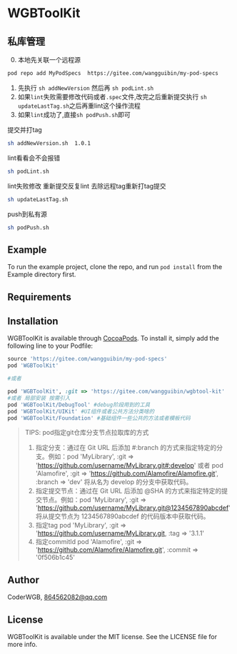 # WGBToolKit


## 私库管理

0. 本地先关联一个远程源

```bash
pod repo add MyPodSpecs  https://gitee.com/wangguibin/my-pod-specs
```

1. 先执行 `sh addNewVersion` 然后再 `sh podLint.sh`
2. 如果`lint`失败需要修改代码或者`.spec`文件,改完之后重新提交执行 `sh updateLastTag.sh`之后再重lint这个操作流程
3. 如果`lint`成功了,直接`sh podPush.sh`即可

提交并打tag
```bash
sh addNewVersion.sh  1.0.1   

```

lint看看会不会报错

```bash
sh podLint.sh
```

lint失败修改 重新提交反复lint 去除远程tag重新打tag提交

```bash
sh updateLastTag.sh
```

push到私有源

```bash
sh podPush.sh
```


## Example

To run the example project, clone the repo, and run `pod install` from the Example directory first.

## Requirements

## Installation

WGBToolKit is available through [CocoaPods](https://cocoapods.org). To install
it, simply add the following line to your Podfile:

```ruby
source 'https://gitee.com/wangguibin/my-pod-specs'
pod 'WGBToolKit'

#或者

pod 'WGBToolKit', :git => 'https://gitee.com/wangguibin/wgbtool-kit' 
#或者 局部安装 按需引入
pod 'WGBToolKit/DebugTool' #debug阶段用到的工具
pod 'WGBToolKit/UIKit' #UI组件或者公共方法分类啥的
pod 'WGBToolKit/Foundation' #基础组件一些公共的方法或者模板代码

```
> TIPS: pod指定git仓库分支节点拉取库的方式
> 1. 指定分支：通过在 Git URL 后添加 #:branch 的方式来指定特定的分支。例如：pod 'MyLibrary', :git => 'https://github.com/username/MyLibrary.git#:develop'  或者 pod 'Alamofire', :git => 'https://github.com/Alamofire/Alamofire.git', :branch => 'dev'   将从名为 develop 的分支中获取代码。
> 2. 指定提交节点：通过在 Git URL 后添加 @SHA 的方式来指定特定的提交节点。例如：pod 'MyLibrary', :git => 'https://github.com/username/MyLibrary.git@1234567890abcdef' 将从提交节点为 1234567890abcdef 的代码版本中获取代码。
> 3. 指定tag  pod 'MyLibrary', :git => 'https://github.com/username/MyLibrary.git, :tag => '3.1.1'
> 4. 指定commitId  pod 'Alamofire', :git => 'https://github.com/Alamofire/Alamofire.git', :commit => '0f506b1c45'


## Author

CoderWGB, 864562082@qq.com

## License

WGBToolKit is available under the MIT license. See the LICENSE file for more info.
